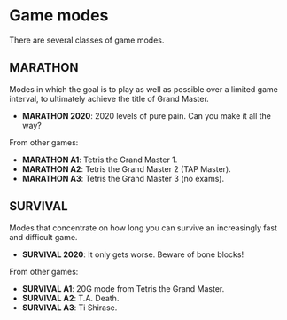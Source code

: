 Game modes
==========

There are several classes of game modes.


MARATHON
--------

Modes in which the goal is to play as well as possible over a limited game interval, to ultimately achieve the title of Grand Master.

* **MARATHON 2020**: 2020 levels of pure pain. Can you make it all the way?

From other games:
* **MARATHON A1**: Tetris the Grand Master 1.
* **MARATHON A2**: Tetris the Grand Master 2 (TAP Master).
* **MARATHON A3**: Tetris the Grand Master 3 (no exams).


SURVIVAL
--------

Modes that concentrate on how long you can survive an increasingly fast and difficult game.

* **SURVIVAL 2020**: It only gets worse. Beware of bone blocks!

From other games:
* **SURVIVAL A1**: 20G mode from Tetris the Grand Master.
* **SURVIVAL A2**: T.A. Death.
* **SURVIVAL A3**: Ti Shirase.
